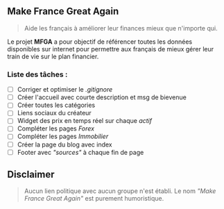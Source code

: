 ## Make France Great Again
> Aide les français à améliorer leur finances mieux que n'importe qui.

Le projet **MFGA** a pour objectif de référencer toutes les données disponibles sur internet pour permettre aux français de mieux gérer leur train de vie sur le plan financier.

### Liste des tâches :

- [ ] Corriger et optimiser le *.gitignore*
- [ ] Créer l'accueil avec courte description et msg de bievenue
- [ ] Créer toutes les catégories
- [ ] Liens sociaux du créateur
- [ ] Widget des prix en temps réel sur chaque *actif*
- [ ] Compléter les pages *Forex*
- [ ] Compléter les pages *Immobilier*
- [ ] Créer la page du blog avec index
- [ ] Footer avec *"sources"* à chaque fin de page

## Disclaimer
> Aucun lien politique avec aucun groupe n'est établi. Le nom *"Make France Great Again"* est purement humoristique.
